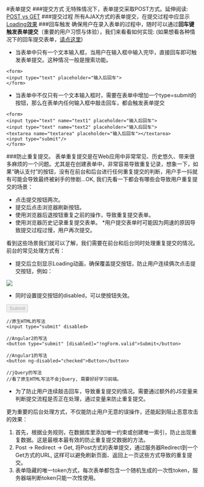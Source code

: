 #表单提交
###提交方式
无特殊情况下，表单提交采取POST方式。延伸阅读: [POST vs GET](http://www.w3schools.com/tags/ref_httpmethods.asp) 
###提交过程
所有AJAX方式的表单提交，在提交过程中应显示[Loading效果](../common/loading_animation.md)
###回车触发
确保用户在录入表单的过程中，随时可以通过**回车键触发表单提交**（重要的用户习惯与体验），我们来看看如何实现: (如果想看各种情况下的回车提交表单，[请点这里](https://www.oschina.net/question/1092_25864))

* 当表单中只有一个文本输入框，当用户在输入框中输入完毕，直接回车即可触发表单提交。这种情况一般是搜索功能。

```
<form>
<input type="text" placeholder="输入后回车">
</form>
```

* 当表单中不仅只有一个文本输入框时，需要在表单中增加一个type=submit的按钮，那么在表单内任何输入框中敲击回车，都会触发表单提交

```
<form>
<input type="text" name="text1" placeholder="输入后回车">
<input type="text" name="text2" placeholder="输入后回车">
<textarea name="textarea" placeholder="输入后回车"></textarea>
<input type="submit"/>
</form>
```

###防止重复提交。
表单重复提交是在Web应用中非常常见、历史悠久、带来很多麻烦的一个问题。尤其是在创建表单中，非常容易导致重复记录，想象一下，如果“确认支付”的按钮，没有在前台和后台进行任何重复提交的判断，用户手一抖就有可能会导致最终被剁手的惨剧...OK, 我们先看一下都会有哪些会导致用户重复提交的场景：

* 点击提交按钮两次。
* 提交后点击浏览器刷新按钮。
* 使用浏览器后退按钮重复之前的操作，导致重复提交表单。
* 使用浏览器历史记录重复提交表单。
*用户提交表单时可能因为网速的原因导致提交过程过慢，用户再次提交。
    
看到这些场景我们就可以了解，我们需要在前台和后台同时处理重复提交的情况。前台的常见处理方式有：

* 提交后立刻显示Loading动画，确保覆盖提交按钮，防止用户连续俩次点击提交按钮，例如：


![](http://segmentfault.com/img/bVb2OM) 

* 同时设置提交按钮的disabled，可以使按钮失效。

<input type="submit" disabled>

```
//原生HTML的写法
<input type="submit" disabled>

//Angular2的写法
<button type="submit" [disabled]="!ngForm.valid">Submit</button>

//Angular1的写法
<button ng-disabled="checked">Button</button>

//jQuery的写法
//看了原生HTML写法不会jQuery, 需要好好学习前端。
```

  * 为了防止用户连续敲击回车，导致重复提交的情况。需要通过额外的JS变量来判断提交流程是否正在处理，通过变量来防止重复提交。

更为重要的后台处理方式，不仅能防止用户无意的误操作，还能起到阻止恶意攻击的效果：

1. 首先，根据业务规则，在数据库里添加唯一约束或创建唯一索引，防止出现重复数据。这是最根本最有效的防止重复提交数据的方法。
2. Post -> Redirect -> Get, 将Post方式的表单提交，通过服务器Redirect到一个Get方式的URL, 这样可以避免刷新页面、返回上一页这些方式导致的重复提交。
3. 表单隐藏的唯一token方式，每次表单都包含一个随机生成的一次性token，服务器端判断token只能一次性使用。




